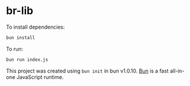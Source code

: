 # br-lib

To install dependencies:

```bash
bun install
```

To run:

```bash
bun run index.js
```

This project was created using `bun init` in bun v1.0.10. [Bun](https://bun.sh) is a fast all-in-one JavaScript runtime.
